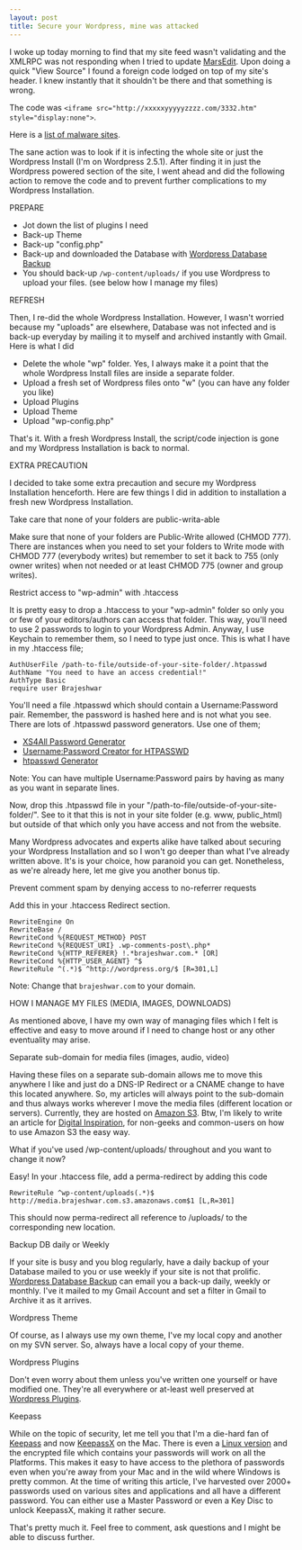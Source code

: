 ```yaml
---
layout: post
title: Secure your Wordpress, mine was attacked
---
```


I woke up today morning to find that my site feed wasn't validating and the XMLRPC was not responding when I tried to update <a href="http://www.red-sweater.com/marsedit/">MarsEdit</a>. Upon doing a quick "View Source" I found a foreign code lodged on top of my site's header. I knew instantly that it shouldn't be there and that something is wrong.

The code was `<iframe src="http://xxxxxyyyyyzzzz.com/3332.htm" style="display:none">`.

Here is a <a href="http://www.malwaredomainlist.com/mdl.php?sort=Date&search=&colsearch=All&ascordesc=DESC&quantity=All&page=0">list of malware sites</a>.

The sane action was to look if it is infecting the whole site or just the Wordpress Install (I'm on Wordpress 2.5.1). After finding it in just the Wordpress powered section of the site, I went ahead and did the following action to remove the code and to prevent further complications to my Wordpress Installation.

PREPARE

* Jot down the list of plugins I need
* Back-up Theme
* Back-up "config.php"
* Back-up and downloaded the Database with <a href="http://www.ilfilosofo.com/blog/wp-db-backup">Wordpress Database Backup</a>
* You should back-up `/wp-content/uploads/` if you use Wordpress to upload your files. (see below how I manage my files)

REFRESH

Then, I re-did the whole Wordpress Installation. However, I wasn't worried because my "uploads" are elsewhere, Database was not infected and is back-up everyday by mailing it to myself and archived instantly with Gmail. Here is what I did

- Delete the whole "wp" folder. Yes, I always make it a point that the whole Wordpress Install files are inside a separate folder.
- Upload a fresh set of Wordpress files onto "w" (you can have any folder you like)
- Upload Plugins
- Upload Theme
- Upload "wp-config.php"

That's it. With a fresh Wordpress Install, the script/code injection is gone and my Wordpress Installation is back to normal.

EXTRA PRECAUTION

I decided to take some extra precaution and secure my Wordpress Installation henceforth. Here are few things I did in addition to installation a fresh new Wordpress Installation.

Take care that none of your folders are public-writa-able

Make sure that none of your folders are Public-Write allowed (CHMOD 777). There are instances when you need to set your folders to Write mode with CHMOD 777 (everybody writes) but remember to set it back to 755 (only owner writes) when not needed or at least CHMOD 775 (owner and group writes).

Restrict access to "wp-admin" with .htaccess

It is pretty easy to drop a .htaccess to your "wp-admin" folder so only you or few of your editors/authors can access that folder. This way, you'll need to use 2 passwords to login to your Wordpress Admin. Anyway, I use Keychain to remember them, so I need to type just once. This is what I have in my .htaccess file;

```shell
AuthUserFile /path-to-file/outside-of-your-site-folder/.htpasswd
AuthName "You need to have an access credential!"
AuthType Basic
require user Brajeshwar
```

You'll need a file .htpasswd which should contain a Username:Password pair. Remember, the password is hashed here and is not what you see. There are lots of .htpasswd password generators. Use one of them;

* <a href="http://www.xs4all.nl/~remcovz/htpasswd.html">XS4All Password Generator</a>
* <a href="http://www.sherylcanter.com/encrypt.php">Username:Password Creator for HTPASSWD</a>
* <a href="http://www.htaccesstools.com/htpasswd-generator/">htpasswd Generator</a>

Note: You can have multiple Username:Password pairs by having as many as you want in separate lines.

Now, drop this .htpasswd file in your "/path-to-file/outside-of-your-site-folder/". See to it that this is not in your site folder (e.g. www, public_html) but outside of that which only you have access and not from the website.

Many Wordpress advocates and experts alike have talked about securing your Wordpress Installation and so I won't go deeper than what I've already written above. It's is your choice, how paranoid you can get. Nonetheless, as we're already here, let me give you another bonus tip.

Prevent comment spam by denying access to no-referrer requests

Add this in your .htaccess Redirect section.

```shell
RewriteEngine On
RewriteBase /
RewriteCond %{REQUEST_METHOD} POST
RewriteCond %{REQUEST_URI} .wp-comments-post\.php*
RewriteCond %{HTTP_REFERER} !.*brajeshwar.com.* [OR]
RewriteCond %{HTTP_USER_AGENT} ^$
RewriteRule ^(.*)$ ^http://wordpress.org/$ [R=301,L]
```

Note: Change that `brajeshwar.com` to your domain.

HOW I MANAGE MY FILES (MEDIA, IMAGES, DOWNLOADS)

As mentioned above, I have my own way of managing files which I felt is effective and easy to move around if I need to change host or any other eventuality may arise.

Separate sub-domain for media files (images, audio, video)

Having these files on a separate sub-domain allows me to move this anywhere I like and just do a DNS-IP Redirect or a CNAME change to have this located anywhere. So, my articles will always point to the sub-domain and thus always works wherever I move the media files (different location or servers). Currently, they are hosted on <a href="http://aws.amazon.com/s3/">Amazon S3</a>. Btw, I'm likely to write an article for <a href="http://labnol.org/">Digital Inspiration</a>, for non-geeks and common-users on how to use Amazon S3 the easy way.

What if you've used /wp-content/uploads/ throughout and you want to change it now?

Easy! In your .htaccess file, add a perma-redirect by adding this code

`RewriteRule ^wp-content/uploads(.*)$ http://media.brajeshwar.com.s3.amazonaws.com$1 [L,R=301]`

This should now perma-redirect all reference to /uploads/ to the corresponding new location.

Backup DB daily or Weekly

If your site is busy and you blog regularly, have a daily backup of your Database mailed to you or use weekly if your site is not that prolific. <a href="http://www.ilfilosofo.com/blog/wp-db-backup">Wordpress Database Backup</a> can email you a back-up daily, weekly or monthly. I've it mailed to my Gmail Account and set a filter in Gmail to Archive it as it arrives.

Wordpress Theme

Of course, as I always use my own theme, I've my local copy and another on my SVN server. So, always have a local copy of your theme.

Wordpress Plugins

Don't even worry about them unless you've written one yourself or have modified one. They're all everywhere or at-least well preserved at <a href="http://wordpress.org/extend/plugins/">Wordpress Plugins</a>.

Keepass

While on the topic of security, let me tell you that I'm a die-hard fan of <a href="/2005/keepass-password-safe/">Keepass</a> and now <a href="http://www.keepassx.org/">KeepassX</a> on the Mac. There is even a <a href="http://keepass.info/">Linux version</a> and the encrypted file which contains your passwords will work on all the Platforms. This makes it easy to have access to the plethora of passwords even when you're away from your Mac and in the wild where Windows is pretty common. At the time of writing this article, I've harvested over 2000+ passwords used on various sites and applications and all have a different password. You can either use a Master Password or even a Key Disc to unlock KeepassX, making it rather secure.

That's pretty much it. Feel free to comment, ask questions and I might be able to discuss further.
